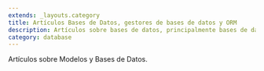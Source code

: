 ```yaml
---
extends: _layouts.category
title: Artículos Bases de Datos, gestores de bases de datos y ORM
description: Artículos sobre bases de datos, principalmente bases de datos relaciones y basadas en SQL, programas para la gestión de bases de datos, y los diferentes ORM (Object Relational Mappings) disponibles.
category: database
---
```


Artículos sobre Modelos y Bases de Datos.
